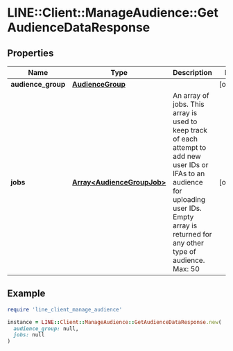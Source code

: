 # LINE::Client::ManageAudience::GetAudienceDataResponse

## Properties

| Name | Type | Description | Notes |
| ---- | ---- | ----------- | ----- |
| **audience_group** | [**AudienceGroup**](AudienceGroup.md) |  | [optional] |
| **jobs** | [**Array&lt;AudienceGroupJob&gt;**](AudienceGroupJob.md) | An array of jobs. This array is used to keep track of each attempt to add new user IDs or IFAs to an audience for uploading user IDs. Empty array is returned for any other type of audience. Max: 50  | [optional] |

## Example

```ruby
require 'line_client_manage_audience'

instance = LINE::Client::ManageAudience::GetAudienceDataResponse.new(
  audience_group: null,
  jobs: null
)
```


